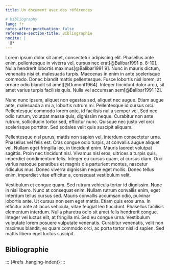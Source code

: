 ```yaml
---
title: Un document avec des références

# bibliography
lang: fr
notes-after-punctuation: false
reference-section-title: Bibliographie
nocite: | 
  @*
---
```


Lorem ipsum dolor sit amet, consectetur adipiscing elit. Phasellus ante enim, pellentesque in viverra vel, cursus nec erat[@Balibar1991 p. 8-10]. Nulla hendrerit lobortis maximus[@Balibar1991 9]. Nunc in mauris dictum, venenatis nisi et, malesuada turpis. Maecenas in enim in ante scelerisque commodo. Donec blandit mattis pellentesque. Fusce lobortis nisl lorem, at ornare odio blandit sit amet[@Dumont1964]. Integer tincidunt dolor arcu, sit amet varius turpis facilisis quis. Nulla vel accumsan sem[@Balibar1991 12].

Nunc nunc ipsum, aliquet non egestas sed, aliquet nec augue. Etiam augue ante, malesuada a mi a, lobortis rutrum mi. Pellentesque id cursus orci. Pellentesque commodo lorem ante, id facilisis nulla semper vel. Sed nec odio rutrum, volutpat massa quis, dignissim neque. Curabitur non ante rutrum, sollicitudin tortor sed, efficitur nunc. Quisque nec justo vel orci scelerisque porttitor. Sed sodales velit quis suscipit aliquam.

Pellentesque nisl purus, mattis non sapien vel, interdum consectetur urna. Phasellus vel felis est. Cras congue odio turpis, at convallis augue aliquet vel. Nullam eget fringilla leo, in tincidunt enim. Mauris laoreet volutpat sagittis. Proin nec tincidunt nisl. Vivamus nisl eros, ultrices a turpis quis, imperdiet condimentum felis. Integer eu cursus quam, at cursus diam. Orci varius natoque penatibus et magnis dis parturient montes, nascetur ridiculus mus. Donec viverra dignissim neque eget mollis. Donec tellus enim, imperdiet vitae efficitur a, consequat vestibulum velit.

Vestibulum et congue quam. Sed rutrum vehicula tortor id dignissim. Nunc in nisi libero. Nunc at consequat enim. Nullam rutrum convallis enim, eget interdum tellus cursus sed. Mauris convallis accumsan odio, pulvinar lobortis ante. Ut cursus non sem eget mattis. Etiam quis eros urna. In efficitur ante at lacus vehicula, vitae feugiat leo tincidunt. Phasellus facilisis elementum interdum. Nulla pharetra odio sit amet felis hendrerit congue. Integer vel luctus elit, at fringilla mi. Sed eu congue urna. Vestibulum vulputate lorem posuere vulputate venenatis. Curabitur venenatis, velit non maximus blandit, ex quam commodo orci, ac porta tortor nisl id sapien. Sed mattis libero eget luctus suscipit.

## Bibliographie
::: {#refs .hanging-indent}
:::
